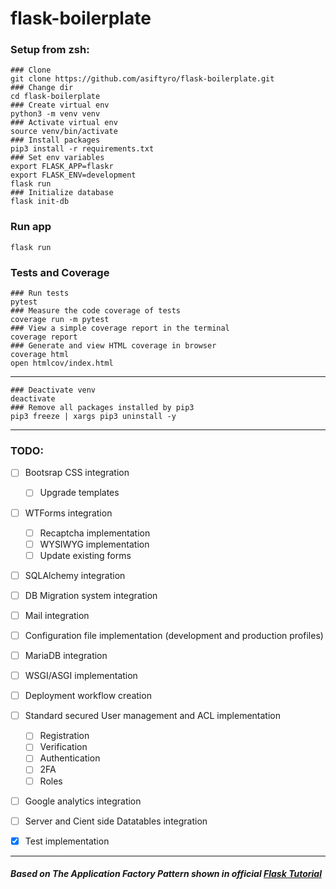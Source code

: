 
# flask-boilerplate

  
### Setup from zsh:


```
### Clone
git clone https://github.com/asiftyro/flask-boilerplate.git
### Change dir
cd flask-boilerplate
### Create virtual env
python3 -m venv venv
### Activate virtual env
source venv/bin/activate
### Install packages
pip3 install -r requirements.txt
### Set env variables
export FLASK_APP=flaskr
export FLASK_ENV=development
flask run
### Initialize database
flask init-db
```

### Run app

```
flask run
```

### Tests and Coverage
```
### Run tests
pytest
### Measure the code coverage of tests
coverage run -m pytest
### View a simple coverage report in the terminal
coverage report
### Generate and view HTML coverage in browser
coverage html
open htmlcov/index.html
```


--------------------------

  
  
```
### Deactivate venv
deactivate
### Remove all packages installed by pip3
pip3 freeze | xargs pip3 uninstall -y
```

  
--------------------------

  
  
### TODO:

- [ ] Bootsrap CSS integration
    - [ ] Upgrade templates
- [ ] WTForms integration
	- [ ] Recaptcha implementation
	- [ ] WYSIWYG implementation
	- [ ] Update existing forms
- [ ] SQLAlchemy integration
- [ ] DB Migration system integration
- [ ] Mail integration
- [ ] Configuration file implementation (development and production profiles)
- [ ] MariaDB integration
- [ ] WSGI/ASGI implementation
- [ ] Deployment workflow creation
- [ ] Standard secured User management and ACL implementation  
	- [ ] Registration
	- [ ]  Verification
	- [ ]  Authentication
	- [ ]  2FA
	- [ ]  Roles
- [ ] Google analytics integration
- [ ] Server and Cient side Datatables integration
- [X] Test implementation


----------------------

##### Based on The Application Factory Pattern shown in official [Flask Tutorial](https://flask.palletsprojects.com/en/2.0.x/tutorial/)